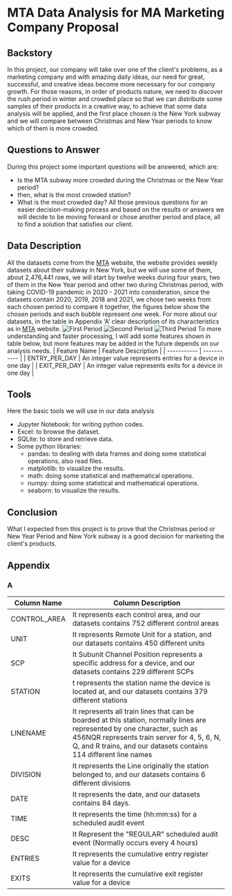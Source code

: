 # MTA Data Analysis for MA Marketing Company Proposal
## Backstory
In this project, our company will take over one of the client's problems, as a marketing company and with amazing daily ideas, our need for great, successful, and creative ideas become more necessary for our company growth.
For those reasons, in order of products nature, we need to discover the rush period in winter and crowded place so that we can distribute some samples of their products in a creative way, to achieve that some data analysis will be applied, and the first place chosen is the New York subway and we will compare between Christmas and New Year periods to know which of them is more crowded.
## Questions to Answer
During this project some important questions will be answered, which are:
- Is the MTA subway more crowded during the Christmas or the New Year period?
- then, what is the most crowded station?
- What is the most crowded day?
All those previous questions for an easier decision-making process and based on the results or answers we will decide to be moving forward or chose another period and place, all to find a solution that satisfies our client.
## Data Description
All the datasets come from the [MTA](http://web.mta.info/developers/turnstile.html) website, the website provides weekly datasets about their subway in New York, but we will use some of them, about 2,476,441 rows, we will start by twelve weeks during four years, two of them in the New Year period and other two during Christmas period, with taking COVID-19 pandemic in 2020 - 2021 into consideration, since the datasets contain 2020, 2019, 2018 and 2021, we chose two weeks from each chosen period to compare it together, the figures below show the chosen periods and each bubble represent one week.
For more about our datasets, in the table in Appendix ‘A’ clear description of its characteristics as in [MTA](http://web.mta.info/developers/resources/nyct/turnstile/ts_Field_Description.txt) website.
![First Period](https://github.com/shhdSU/MTA-Subway-Dataset-Analysis/blob/main/Images/Period1.png)
![Second Period](https://github.com/shhdSU/MTA-Subway-Dataset-Analysis/blob/main/Images/Period2.png)
![Third Period](https://github.com/shhdSU/MTA-Subway-Dataset-Analysis/blob/main/Images/Period3.png)
To more understanding and faster processing, I will add some features shown in table below, but more features may be added in the future depends on our analysis needs.
| Feature Name | Feature Description |
| ----------- | ----------- |
| ENTRY_PER_DAY | An integer value represents entries for a device in one day |
| EXIT_PER_DAY | An integer value represents exits for a device in one day |


## Tools
Here the basic tools we will use in our data analysis
- Jupyter Notebook: for writing python codes.
- Excel: to browse the dataset.
- SQLite: to store and retrieve data.
- Some python libraries:
  - pandas: to dealing with data frames and doing some statistical operations, also read files.
  - matplotlib: to visualize the results.
  - math: doing some statistical and mathematical operations.
  - numpy: doing some statistical and mathematical operations.
  - seaborn: to visualize the results.
  
## Conclusion
What I expected from this project is to prove that the Christmas period or New Year Period and New York subway is a good decision for marketing the client's products.

## Appendix
### A
| Column Name | Column Description |
| ----------- | ----------- |
| CONTROL_AREA | It represents each control area, and our datasets contains 752 different control areas |
| UNIT | It represents Remote Unit for a station, and our datasets contains 450 different units |
| SCP | It Subunit Channel Position represents a specific address for a device, and our datasets contains 229 different SCPs |
| STATION | t represents the station name the device is located at, and our datasets contains 379 different stations |
| LINENAME | It represents all train lines that can be boarded at this station, normally lines are represented by one character, such as 456NQR represents train server for 4, 5, 6, N, Q, and R trains, and our datasets contains 114 different line names |
| DIVISION | It represents the Line originally the station belonged to, and our datasets contains 6 different divisions |
| DATE | It represents the date, and our datasets contains 84 days. |
| TIME | It represents the time (hh:mm:ss) for a scheduled audit event|
| DESC | It Represent the "REGULAR" scheduled audit event (Normally occurs every 4 hours) |
| ENTRIES | It represents the cumulative entry register value for a device |
| EXITS | It represents the cumulative exit register value for a device |
